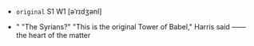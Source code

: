 - `original` S1 W1 [əˈrɪdʒənl]



- " "The Syrians?" "This is the original Tower of Babel," Harris said —— the heart of the matter